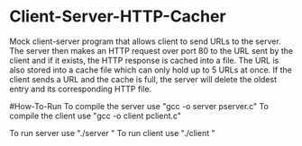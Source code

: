 # Client-Server-HTTP-Cacher
Mock client-server program that allows client to send URLs to the server. The server then makes an HTTP request over port 80 to the URL sent by the client and if it exists, the HTTP response is cached into a file. The URL is also stored into a cache file which can only hold up to 5 URLs at once. If the client sends a URL and the cache is full, the server will delete the oldest entry and its corresponding HTTP file.


#How-To-Run
To compile the server use "gcc -o server pserver.c"
To compile the client use "gcc -o client pclient.c"

To run server use "./server <portnumber>"
To run client use "./client <portnumber>"
